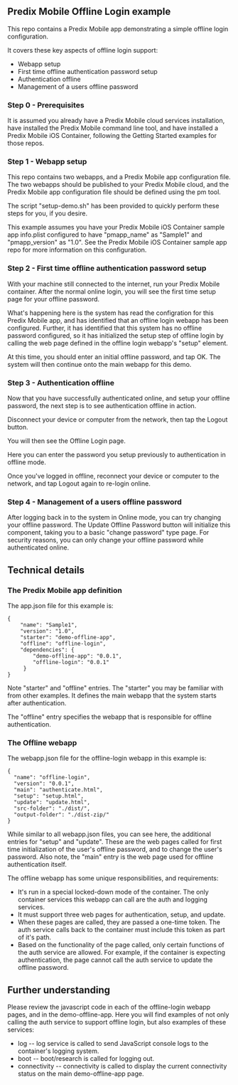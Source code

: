 ## Predix Mobile Offline Login example

This repo contains a Predix Mobile app demonstrating a simple offline login configuration.

It covers these key aspects of offline login support:

* Webapp setup
* First time offline authentication password setup
* Authentication offline
* Management of a users offline password

### Step 0 - Prerequisites

It is assumed you already have a Predix Mobile cloud services installation, have installed the Predix Mobile command line tool, and have installed a Predix Mobile iOS Container, following the Getting Started examples for those repos.

### Step 1 - Webapp setup

This repo contains two webapps, and a Predix Mobile app configuration file. The two webapps should be published to your Predix Mobile cloud, and the Predix Mobile app configuration file should be defined using the pm tool.

The script "setup-demo.sh" has been provided to quickly perform these steps for you, if you desire.

This example assumes you have your Predix Mobile iOS Container sample app info.plist configured to have "pmapp_name" as "Sample1" and "pmapp_version" as "1.0". See the Predix Mobile iOS Container sample app repo for more information on this configuration.

### Step 2 - First time offline authentication password setup

With your machine still connected to the internet, run your Predix Mobile container. After the normal online login, you will see the first time setup page for your offline password.

What's happening here is the system has read the configration for this Predix Mobile app, and has identified that an offline login webapp has been configured. Further, it has identified that this system has no offline password configured, so it has initialized the setup step of offline login by calling the web page defined in the offline login webapp's "setup" element.

At this time, you should enter an initial offline password, and tap OK. The system will then continue onto the main webapp for this demo.

### Step 3 - Authentication offline

Now that you have successfully authenticated online, and setup your offline password, the next step is to see authentication offline in action.

Disconnect your device or computer from the network, then tap the Logout button.

You will then see the Offline Login page.

Here you can enter the password you setup previously to authentication in offline mode.

Once you've logged in offline, reconnect your device or computer to the network, and tap Logout again to re-login online.

### Step 4 - Management of a users offline password

After logging back in to the system in Online mode, you can try changing your offline password. The Update Offline Password button will initialize this component, taking you to a basic "change password" type page. For security reasons, you can only change your offline password while authenticated online.

## Technical details

### The Predix Mobile app definition

The app.json file for this example is:

    {
        "name": "Sample1",
        "version": "1.0",
        "starter": "demo-offline-app",
        "offline": "offline-login",
        "dependencies": {
            "demo-offline-app": "0.0.1",
            "offline-login": "0.0.1"
         }
    }

Note "starter" and "offline" entries. The "starter" you may be familiar with from other examples. It defines the main webapp that the system starts after authentication.

The "offline" entry specifies the webapp that is responsible for offline authentication.

### The Offline webapp

The webapp.json file for the offline-login webapp in this example is:

    {
      "name": "offline-login",
      "version": "0.0.1",
      "main": "authenticate.html",
      "setup": "setup.html",
      "update": "update.html",
      "src-folder": "./dist/",
      "output-folder": "./dist-zip/" 
    }

While similar to all webapp.json files, you can see here, the additional entries for "setup" and "update". These are the web pages called for first time initialization of the user's offline password, and to change the user's password. Also note, the "main" entry is the web page used for offline authentication itself.

The offline webapp has some unique responsibilities, and requirements:

* It's run in a special locked-down mode of the container. The only container services this webapp can call are the auth and logging services.
* It must support three web pages for authentication, setup, and update.
* When these pages are called, they are passed a one-time token. The auth service calls back to the container must include this token as part of it's path.
* Based on the functionality of the page called, only certain functions of the auth service are allowed. For example, if the container is expecting authentication, the page cannot call the auth service to update the offline password.

## Further understanding

Please review the javascript code in each of the offline-login webapp pages, and in the demo-offline-app. Here you will find examples of not only calling the auth service to support offline login, but also examples of these services:

* log -- log service is called to send JavaScript console logs to the container's logging system.
* boot -- boot/research is called for logging out.
* connectivity -- connectivity is called to display the current connectivity status on the main demo-offline-app page.

